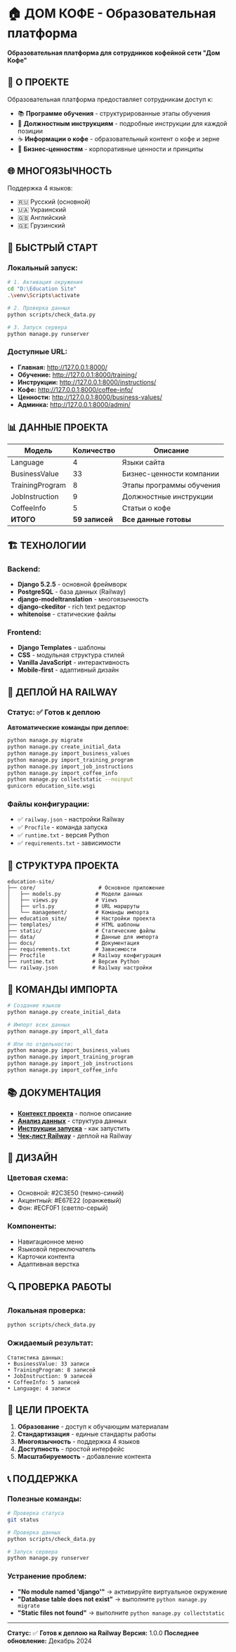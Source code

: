 # 🏠 ДОМ КОФЕ - Образовательная платформа

**Образовательная платформа для сотрудников кофейной сети "Дом Кофе"**

## 🎯 **О ПРОЕКТЕ**

Образовательная платформа предоставляет сотрудникам доступ к:
- 📚 **Программе обучения** - структурированные этапы обучения
- 👔 **Должностным инструкциям** - подробные инструкции для каждой позиции
- ☕ **Информации о кофе** - образовательный контент о кофе и зерне
- 💼 **Бизнес-ценностям** - корпоративные ценности и принципы

## 🌐 **МНОГОЯЗЫЧНОСТЬ**

Поддержка 4 языков:
- 🇷🇺 Русский (основной)
- 🇺🇦 Украинский
- 🇬🇧 Английский
- 🇬🇪 Грузинский

## 🚀 **БЫСТРЫЙ СТАРТ**

### **Локальный запуск:**
```bash
# 1. Активация окружения
cd "D:\Education Site"
.\venv\Scripts\activate

# 2. Проверка данных
python scripts/check_data.py

# 3. Запуск сервера
python manage.py runserver
```

### **Доступные URL:**
- **Главная:** http://127.0.0.1:8000/
- **Обучение:** http://127.0.0.1:8000/training/
- **Инструкции:** http://127.0.0.1:8000/instructions/
- **Кофе:** http://127.0.0.1:8000/coffee-info/
- **Ценности:** http://127.0.0.1:8000/business-values/
- **Админка:** http://127.0.0.1:8000/admin/

## 📊 **ДАННЫЕ ПРОЕКТА**

| Модель | Количество | Описание |
|--------|------------|----------|
| Language | 4 | Языки сайта |
| BusinessValue | 33 | Бизнес-ценности компании |
| TrainingProgram | 8 | Этапы программы обучения |
| JobInstruction | 9 | Должностные инструкции |
| CoffeeInfo | 5 | Статьи о кофе |
| **ИТОГО** | **59 записей** | **Все данные готовы** |

## 🏗️ **ТЕХНОЛОГИИ**

### **Backend:**
- **Django 5.2.5** - основной фреймворк
- **PostgreSQL** - база данных (Railway)
- **django-modeltranslation** - многоязычность
- **django-ckeditor** - rich text редактор
- **whitenoise** - статические файлы

### **Frontend:**
- **Django Templates** - шаблоны
- **CSS** - модульная структура стилей
- **Vanilla JavaScript** - интерактивность
- **Mobile-first** - адаптивный дизайн

## 🚀 **ДЕПЛОЙ НА RAILWAY**

### **Статус:** ✅ **Готов к деплою**

**Автоматические команды при деплое:**
```bash
python manage.py migrate
python manage.py create_initial_data
python manage.py import_business_values
python manage.py import_training_program
python manage.py import_job_instructions
python manage.py import_coffee_info
python manage.py collectstatic --noinput
gunicorn education_site.wsgi
```

### **Файлы конфигурации:**
- ✅ `railway.json` - настройки Railway
- ✅ `Procfile` - команда запуска
- ✅ `runtime.txt` - версия Python
- ✅ `requirements.txt` - зависимости

## 📁 **СТРУКТУРА ПРОЕКТА**

```
education-site/
├── core/                    # Основное приложение
│   ├── models.py           # Модели данных
│   ├── views.py            # Views
│   ├── urls.py             # URL маршруты
│   └── management/         # Команды импорта
├── education_site/         # Настройки проекта
├── templates/              # HTML шаблоны
├── static/                 # Статические файлы
├── data/                   # Данные для импорта
├── docs/                   # Документация
├── requirements.txt        # Зависимости
├── Procfile               # Railway конфигурация
├── runtime.txt            # Версия Python
└── railway.json           # Railway настройки
```

## 🔧 **КОМАНДЫ ИМПОРТА**

```bash
# Создание языков
python manage.py create_initial_data

# Импорт всех данных
python manage.py import_all_data

# Или по отдельности:
python manage.py import_business_values
python manage.py import_training_program
python manage.py import_job_instructions
python manage.py import_coffee_info
```

## 📚 **ДОКУМЕНТАЦИЯ**

- **[Контекст проекта](docs/PROJECT_CONTEXT.md)** - полное описание
- **[Анализ данных](docs/DATA_ANALYSIS.md)** - структура данных
- **[Инструкции запуска](docs/LAUNCH_INSTRUCTIONS.md)** - как запустить
- **[Чек-лист Railway](docs/RAILWAY_CHECKLIST.md)** - деплой на Railway

## 🎨 **ДИЗАЙН**

### **Цветовая схема:**
- Основной: #2C3E50 (темно-синий)
- Акцентный: #E67E22 (оранжевый)
- Фон: #ECF0F1 (светло-серый)

### **Компоненты:**
- Навигационное меню
- Языковой переключатель
- Карточки контента
- Адаптивная верстка

## 🔍 **ПРОВЕРКА РАБОТЫ**

### **Локальная проверка:**
```bash
python scripts/check_data.py
```

### **Ожидаемый результат:**
```
Статистика данных:
• BusinessValue: 33 записи
• TrainingProgram: 8 записей
• JobInstruction: 9 записей
• CoffeeInfo: 5 записей
• Language: 4 записи
```

## 🎯 **ЦЕЛИ ПРОЕКТА**

1. **Образование** - доступ к обучающим материалам
2. **Стандартизация** - единые стандарты работы
3. **Многоязычность** - поддержка 4 языков
4. **Доступность** - простой интерфейс
5. **Масштабируемость** - добавление контента

## 📞 **ПОДДЕРЖКА**

### **Полезные команды:**
```bash
# Проверка статуса
git status

# Проверка данных
python scripts/check_data.py

# Запуск сервера
python manage.py runserver
```

### **Устранение проблем:**
- **"No module named 'django'"** → активируйте виртуальное окружение
- **"Database table does not exist"** → выполните `python manage.py migrate`
- **"Static files not found"** → выполните `python manage.py collectstatic`

---

**Статус:** ✅ **Готов к деплою на Railway**
**Версия:** 1.0.0
**Последнее обновление:** Декабрь 2024
